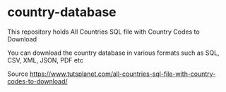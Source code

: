 # country-database
This repository holds All Countries SQL file with Country Codes to Download 

You can download the country database in various formats such as SQL, CSV, XML, JSON, PDF etc

Source https://www.tutsplanet.com/all-countries-sql-file-with-country-codes-to-download/
